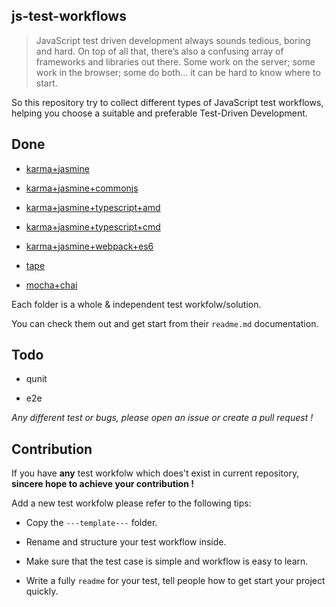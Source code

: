 ## js-test-workflows

> JavaScript test driven development always sounds tedious, boring and hard. On top of all that, there’s also a confusing array of frameworks and libraries out there. Some work on the server; some work in the browser; some do both… it can be hard to know where to start.

So this repository try to collect different types of JavaScript test workflows, helping you choose a suitable and preferable Test-Driven Development.


## Done

* [karma+jasmine](https://github.com/tangbc/js-test-workflows/tree/master/karma%2Bjasmine)

* [karma+jasmine+commonjs](https://github.com/tangbc/js-test-workflows/tree/master/karma%2Bjasmine%2Bcommonjs)

* [karma+jasmine+typescript+amd](https://github.com/tangbc/js-test-workflows/tree/master/karma%2Bjasmine%2Btypescript%2Bamd)

* [karma+jasmine+typescript+cmd](https://github.com/tangbc/js-test-workflows/tree/master/karma%2Bjasmine%2Btypescript%2Bcmd)

* [karma+jasmine+webpack+es6](https://github.com/tangbc/js-test-workflows/tree/master/karma%2Bjasmine%2Bwebpack%2Bes6)

* [tape](https://github.com/tangbc/js-test-workflows/tree/master/tape)

* [mocha+chai](https://github.com/tangbc/js-test-workflows/tree/master/mocha%2Bchai)


Each folder is a whole & independent test workfolw/solution.

You can check them out and get start from their `readme.md` documentation.


## Todo

* qunit

* e2e

*Any different test or bugs, please open an issue or create a pull request !*


## Contribution

If you have **any** test workfolw which does't exist in current repository, **sincere hope to achieve your contribution !**


Add a new test workfolw please refer to the following tips:

* Copy the `---template---` folder.

* Rename and structure your test workflow inside.

* Make sure that the test case is simple and workflow is easy to learn.

* Write a fully `readme` for your test, tell people how to get start your project quickly.